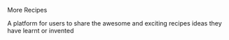 More Recipes 

A platform for users to share the awesome and exciting recipes ideas they have learnt or invented